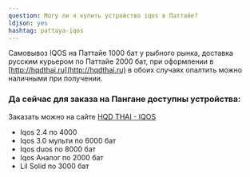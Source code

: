 ```yaml
---
question: Могу ли я купить устройство iqos в Паттайе?
ldjson: yes 
hashtag: pattaya-iqos
---
```


Самовывоз IQOS на Паттайе 1000 бат у рыбного рынка, доставка русским курьером по Паттайе 2000 бат, при оформлении в  [http://hqdthai.ru](http://hqdthai.ru) в обоих случаях опалтить можно наличными при получении.

### Да сейчас для заказа на Пангане доступны устройства:

Заказать можно на сайте [HQD THAI - IQOS](https://hqdthai.ru/iqos/)

* Iqos 2.4 по 4000
* Iqos 3.0 мульти по 6000  бат
* Iqos duos по 8000 бат
* Iqos Аналог по 2000 бат
* Lil Solid по 3000 бат


